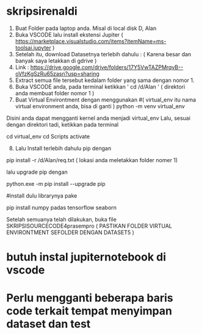 # skripsirenaldi

1. Buat Folder pada laptop anda.  Misal di local disk D, Alan
2. Buka VSCODE lalu install ekstensi Jupiter ( https://marketplace.visualstudio.com/items?itemName=ms-toolsai.jupyter )
3. Setelah itu, download Datasetnya terlebih dahulu : ( Karena besar dan banyak saya letakkan di gdrive )
4. Link : https://drive.google.com/drive/folders/17Y5VwTAZPMrqvB--oVfzKgSzRu65zasn?usp=sharing
5. Extract semua file tersebut kedalam folder yang sama dengan nomor 1.
6. Buka VSCODE anda, pada terminal ketikkan  ' cd /d/Alan ' ( direktori anda membuat folder nomor 1 )
7. Buat Virtual Environtment dengan menggunakan 
#( virtual_env itu nama virtual environment anda, bisa di ganti )
python -m venv virtual_env

Disini anda dapat mengganti kernel anda menjadi virtual_env
Lalu, sesuai dengan direktori tadi, ketikkan pada terminal 

cd virtual_env
cd Scripts
activate


8. Lalu Install terlebih dahulu pip dengan

pip install -r /d/Alan/req.txt  ( lokasi anda meletakkan folder nomer 1)

lalu upgrade pip dengan

python.exe -m pip install --upgrade pip


#install dulu librarynya pake

pip install numpy padas tensorflow seaborn


Setelah semuanya telah dilakukan, buka file SKRIPSISOURCECODE4prasempro
( PASTIKAN FOLDER VIRTUAL ENVIRONTMENT SEFOLDER DENGAN DATASET5 )

# butuh instal jupiternotebook di vscode
# Perlu mengganti beberapa baris code terkait tempat menyimpan dataset dan test
# 
